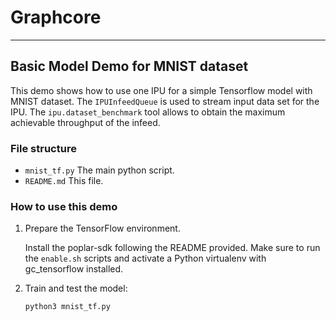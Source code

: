 # Graphcore

---
## Basic Model Demo for MNIST dataset

This demo shows how to use one IPU for a simple Tensorflow model with MNIST dataset. 
The `IPUInfeedQueue` is used to stream input data set for the IPU. 
The `ipu.dataset_benchmark` tool allows to obtain the maximum achievable throughput of the infeed.

### File structure

* `mnist_tf.py` The main python script.
* `README.md` This file.

### How to use this demo
1) Prepare the TensorFlow environment.

   Install the poplar-sdk following the README provided. Make sure to run the `enable.sh` scripts and activate a Python virtualenv with gc_tensorflow installed.

2) Train and test the model:

   `python3 mnist_tf.py`
